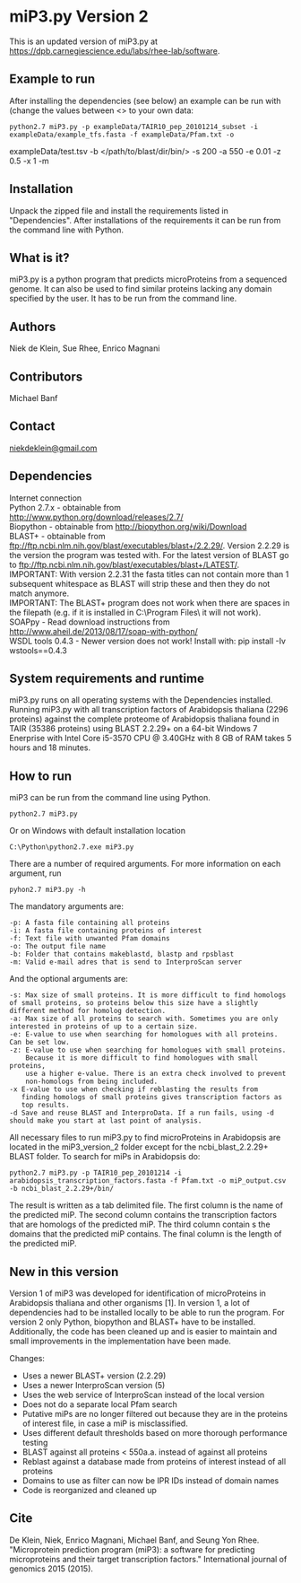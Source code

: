 miP3.py Version 2
=================

This is an updated version of miP3.py at https://dpb.carnegiescience.edu/labs/rhee-lab/software. 

Example to run
--------------
After installing the dependencies (see below) an example can be run with (change the values between <> to your own data:

	python2.7 miP3.py -p exampleData/TAIR10_pep_20101214_subset -i exampleData/example_tfs.fasta -f exampleData/Pfam.txt -o 
exampleData/test.tsv -b </path/to/blast/dir/bin/> -s 200 -a 550 -e 0.01 -z 0.5 -x 1 -m <your email>

Installation
-----------
Unpack the zipped file and install the requirements listed in "Dependencies". After installations of the requirements it can be run from the command line with Python. 

What is it?
-----------
miP3.py is a python program that predicts microProteins from a sequenced genome. It can also be used to find similar proteins lacking any domain specified by the user. It has to be run from the command line.

Authors
-------
Niek de Klein, Sue Rhee, Enrico Magnani

Contributors
------------
Michael Banf

Contact
------
niekdeklein@gmail.com

Dependencies
------------
Internet connection  
Python 2.7.x - obtainable from http://www.python.org/download/releases/2.7/  
Biopython - obtainable from http://biopython.org/wiki/Download  
BLAST+ - obtainable from  
ftp://ftp.ncbi.nlm.nih.gov/blast/executables/blast+/2.2.29/. Version 2.2.29 is the version the program was tested with. For the latest version of BLAST go to ftp://ftp.ncbi.nlm.nih.gov/blast/executables/blast+/LATEST/.  
IMPORTANT: With version 2.2.31 the fasta titles can not contain more than 1 subsequent whitespace as BLAST will strip these and then they do not match anymore.  
IMPORTANT: The BLAST+ program does not work when there are spaces in the filepath (e.g. if it is installed in C:\Program Files\ it will not work).  
SOAPpy - Read download instructions from http://www.aheil.de/2013/08/17/soap-with-python/  
WSDL tools 0.4.3 - Newer version does not work! Install with: pip install -Iv wstools==0.4.3

System requirements and runtime
-------------------------------
miP3.py runs on all operating systems with the Dependencies installed.  
Running miP3.py with all transcription factors of Arabidopsis thaliana (2296 proteins) against the complete proteome of Arabidopsis thaliana found in TAIR (35386 proteins) using BLAST 2.2.29+ on a 64-bit Windows 7 Enerprise with Intel Core i5-3570 CPU @ 3.40GHz with 8 GB of RAM takes 5 hours and 18 minutes. 


How to run
----------
miP3 can be run from the command line using Python. 

    python2.7 miP3.py

Or on Windows with default installation location

    C:\Python\python2.7.exe miP3.py

There are a number of required arguments. For more information on each argument, run

    pyhon2.7 miP3.py -h

The mandatory arguments are:

    -p: A fasta file containing all proteins 
    -i: A fasta file containing proteins of interest 
    -f: Text file with unwanted Pfam domains 
    -o: The output file name 
    -b: Folder that contains makeblastd, blastp and rpsblast
    -m: Valid e-mail adres that is send to InterproScan server

And the optional arguments are:

    -s: Max size of small proteins. It is more difficult to find homologs of small proteins, so proteins below this size have a slightly different method for homolog detection.  
    -a: Max size of all proteins to search with. Sometimes you are only interested in proteins of up to a certain size. 
    -e: E-value to use when searching for homologues with all proteins. Can be set low. 
    -z: E-value to use when searching for homologues with small proteins. 
        Because it is more difficult to find homologues with small proteins, 
        use a higher e-value. There is an extra check involved to prevent 
        non-homologs from being included. 
    -x E-value to use when checking if reblasting the results from
       finding homologs of small proteins gives transcription factors as
       top results. 
    -d Save and reuse BLAST and InterproData. If a run fails, using -d should make you start at last point of analysis. 

All necessary files to run miP3.py to find microProteins in Arabidopsis are located in the miP3_version_2 folder except for the ncbi_blast_2.2.29+ BLAST folder. To search for miPs in Arabidopsis do: 

    python2.7 miP3.py -p TAIR10_pep_20101214 -i arabidopsis_transcription_factors.fasta -f Pfam.txt -o miP_output.csv -b ncbi_blast_2.2.29+/bin/
    
The result is written as a tab delimited file. The first column is the name of the predicted miP. The second column contains the transcription factors that are homologs of the predicted miP. The third column contain s the domains that the predicted miP contains. The final column is the length of the predicted miP.


New in this version
----------------
Version 1 of miP3 was developed for identification of microProteins in Arabidopsis thaliana and other organisms [1]. In version 1, a lot of dependencies had to be installed locally to be able to run the program. For version 2 only Python, biopython and BLAST+ have to be installed. Additionally, the code has been cleaned up and is easier to maintain and small improvements in the implementation have been made.

Changes:
- Uses a newer BLAST+ version (2.2.29)
- Uses a newer InterproScan version (5)
- Uses the web service of InterproScan instead of the local version
- Does not do a separate local Pfam search
- Putative miPs are no longer filtered out because they are in the proteins of interest file, in case a miP is misclassified.
- Uses different default thresholds based on more thorough performance testing
- BLAST against all proteins < 550a.a. instead of against all proteins
- Reblast against a database made from proteins of interest instead of all proteins
- Domains to use as filter can now be IPR IDs instead of domain names 
- Code is reorganized and cleaned up 


Cite
----
De Klein, Niek, Enrico Magnani, Michael Banf, and Seung Yon Rhee. "Microprotein prediction program (miP3): a software for predicting microproteins and their target transcription factors." International journal of genomics 2015 (2015).

